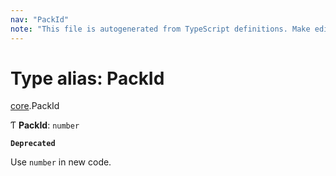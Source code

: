 ```yaml
---
nav: "PackId"
note: "This file is autogenerated from TypeScript definitions. Make edits to the comments in the TypeScript file and then run `make docs` to regenerate this file."
---
```

# Type alias: PackId

[core](../modules/core.md).PackId

Ƭ **PackId**: `number`

**`Deprecated`**

Use `number` in new code.

